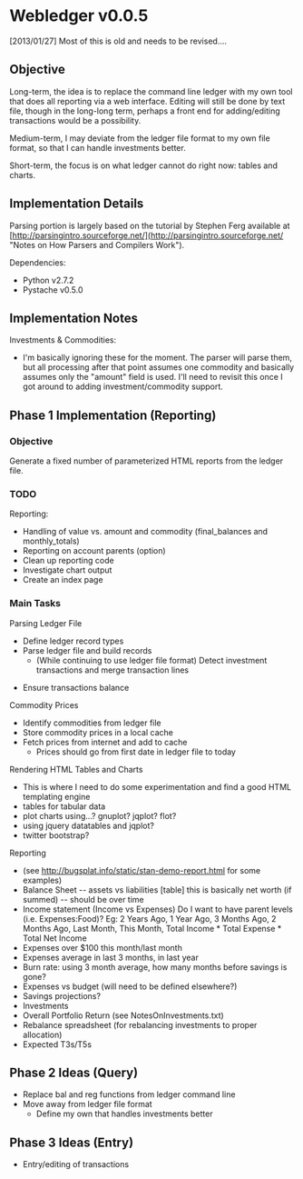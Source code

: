 Webledger v0.0.5
================

[2013/01/27] Most of this is old and needs to be revised....

Objective
---------

Long-term, the idea is to replace the command line ledger with my own tool that
does all reporting via a web interface. Editing will still be done by text file,
though in the long-long term, perhaps a front end for adding/editing 
transactions would be a possibility.

Medium-term, I may deviate from the ledger file format to my own file format,
so that I can handle investments better.

Short-term, the focus is on what ledger cannot do right now: tables and charts.


Implementation Details
----------------------

Parsing portion is largely based on the tutorial by Stephen Ferg available at
[http://parsingintro.sourceforge.net/](http://parsingintro.sourceforge.net/ 
"Notes on How Parsers and Compilers Work").

Dependencies:

*	Python v2.7.2
*	Pystache v0.5.0



Implementation Notes
--------------------

Investments & Commodities:
*	I'm basically ignoring these for the moment. The parser will parse them,
but all processing after that point assumes one commodity and basically assumes
only the "amount" field is used. I'll need to revisit this once I got around
to adding investment/commodity support.



Phase 1 Implementation (Reporting)
----------------------------------

### Objective

Generate a fixed number of parameterized HTML reports from the ledger file.

### TODO

Reporting:
-	Handling of value vs. amount and commodity (final_balances and monthly_totals)
-	Reporting on account parents (option)
-	Clean up reporting code
-	Investigate chart output
-	Create an index page


### Main Tasks

Parsing Ledger File
+ Define ledger record types
+ Parse ledger file and build records
	- (While continuing to use ledger file format) Detect investment transactions and merge transaction lines
- Ensure transactions balance

Commodity Prices
- Identify commodities from ledger file
- Store commodity prices in a local cache
- Fetch prices from internet and add to cache
	- Prices should go from first date in ledger file to today

Rendering HTML Tables and Charts
- This is where I need to do some experimentation and find a good HTML 
templating engine
- tables for tabular data
- plot charts using...? gnuplot? jqplot? flot?
- using jquery datatables and jqplot?
- twitter bootstrap?

Reporting
- (see http://bugsplat.info/static/stan-demo-report.html for some examples)
- Balance Sheet -- assets vs liabilities [table] this is basically net worth (if summed) -- should be over time
- Income statement (Income vs Expenses)
	Do I want to have parent levels (i.e. Expenses:Food)? 
	Eg:
							2 Years Ago, 1 Year Ago, 3 Months Ago, 2 Months Ago, Last Month, This Month, Total
		Income
			*
			Total
		Expense
			*
			Total
		Net Income
- Expenses over $100 this month/last month
- Expenses average in last 3 months, in last year
- Burn rate: using 3 month average, how many months before savings is gone?
- Expenses vs budget (will need to be defined elsewhere?)
- Savings projections?
- Investments		
- Overall Portfolio Return (see NotesOnInvestments.txt)
- Rebalance spreadsheet (for rebalancing investments to proper allocation)
- Expected T3s/T5s
	


Phase 2 Ideas (Query)
-------------

- Replace bal and reg functions from ledger command line
- Move away from ledger file format
	- Define my own that handles investments better


Phase 3 Ideas (Entry)
-------------

- Entry/editing of transactions